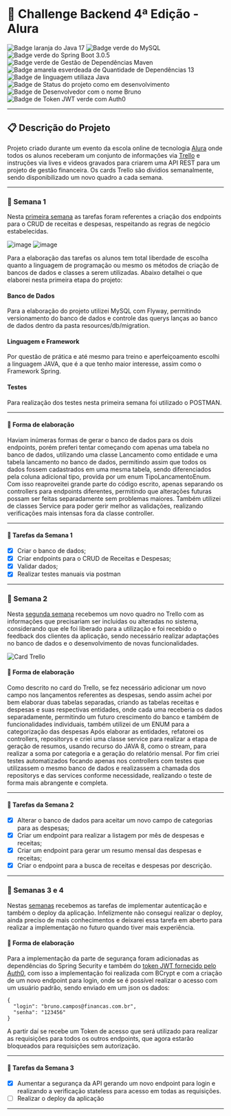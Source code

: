 # 🎯 Challenge Backend 4ª Edição - Alura

![Badge laranja do Java 17](https://img.shields.io/badge/Java-17-orange)
![Badge verde do MySQL](https://img.shields.io/badge/MySQL-green)
![Badge verde do Spring Boot 3.0.5](https://img.shields.io/badge/Spring%20Boot-3.0.5-green)
![Badge verde de Gestão de Dependências Maven](https://img.shields.io/badge/Gestão%20De%20Dependências-Maven-green)
![Badge amarela esverdeada de Quantidade de Dependências 13](https://img.shields.io/badge/Depend%C3%AAncias-9-yellowgreen)
![Badge de linguagem utiliaza Java](https://img.shields.io/badge/Linguagem-JAVA-yellow)
![Badge de Status do projeto como em desenvolvimento](https://img.shields.io/badge/Status-Em%20Desenvolvimento-yellowgreen)
![Badge de Desenvolvedor com o nome Bruno](https://img.shields.io/badge/Desenvolvedor-Bruno-green)
![Badge de Token JWT verde com Auth0](https://img.shields.io/badge/TokenJWT-Auth0-green)

---

## 📋 Descrição do Projeto
Projeto criado durante um evento da escola online de tecnologia [Alura](https://www.alura.com.br/) onde todos os alunos receberam um conjunto de informações via [Trello](https://trello.com) e instruções via lives e videos gravados para criarem uma API REST para um projeto de gestão financeira. Os cards Trello são dividios semanalmente, sendo disponibilizado um novo quadro a cada semana.

---

### 📆 Semana 1
Nesta [primeira semana](https://trello.com/b/bQBI8NPo/challenge-backend-4-semana-1) as tarefas foram referentes a criação dos endpoints para o CRUD de receitas e despesas, respeitando as regras de negócio estabelecidas. 

![image](https://user-images.githubusercontent.com/100006703/229295804-e30ee519-5cf3-43ac-aa85-4ef2f087fb0a.png)
![image](https://user-images.githubusercontent.com/100006703/229295816-4b355792-773c-4596-a43c-0093155e28b0.png)

Para a elaboração das tarefas os alunos tem total liberdade de escolha quanto a linguagem de programação ou mesmo os métodos de criação de bancos de dados e classes a serem utilizadas. Abaixo detalhei o que elaborei nesta primeira etapa do projeto:

#### Banco de Dados
Para a elaboração do projeto utilizei MySQL com Flyway, permitindo versionamento do banco de dados e controle das querys lanças ao banco de dados dentro da pasta resources/db/migration.

#### Linguagem e Framework
Por questão de prática e até mesmo para treino e aperfeiçoamento escolhi a linguagem JAVA, que é a que tenho maior interesse, assim como o Framework Spring.

#### Testes
Para realização dos testes nesta primeira semana foi utilizado o POSTMAN.

---

#### 🔨 Forma de elaboração
Haviam inúmeras formas de gerar o banco de dados para os dois endpoints, porém preferi tentar começando com apenas uma tabela no banco de dados, utilizando uma classe Lancamento como entidade e uma tabela lancamento no banco de dados, permitindo assim que todos os dados fossem cadastrados em uma mesma tabela, sendo diferenciados pela coluna adicional tipo, provida por um enum TipoLancamentoEnum. Com isso reaproveitei grande parte do código escrito, apenas separando os controllers para endpoints diferentes, permitindo que alterações futuras possam ser feitas separadamente sem problemas maiores.
Também utilizei de classes Service para poder gerir melhor as validações, realizando verificações mais intensas fora da classe controller.

---

#### 📜 Tarefas da Semana 1
- [x] Criar o banco de dados;
- [x] Criar endpoints para o CRUD de Receitas e Despesas;
- [x] Validar dados; 
- [x] Realizar testes manuais via postman

---

### 📆 Semana 2
Nesta [segunda semana](https://trello.com/b/4V5WcXVi/challenge-backend-4-semana-2) recebemos um novo quadro no Trello com as informações que precisariam ser incluidas ou alteradas no sistema, considerando que ele foi liberado para a utilização e foi recebido o feedback dos clientes da aplicação, sendo necessário realizar adaptações no banco de dados e o desenvolvimento de novas funcionalidades.

![Card Trello](https://user-images.githubusercontent.com/100006703/229295595-2fdbf6df-57e7-4ad7-850e-b25ab370aaf1.png)

#### 🔨 Forma de elaboração
Como descrito no card do Trello, se fez necessário adicionar um novo campo nos lançamentos referentes as despesas, sendo assim achei por bem elaborar duas tabelas separadas, criando as tabelas receitas e despesas e suas respectivas entidades, onde cada uma receberia os dados separadamente, permitindo um futuro crescimento do banco e também de funcionalidades individuais, também utilizei de um ENUM para a categorização das despesas
Após elaborar as entidades, refatorei os controllers, repositorys e criei uma classe service para realizar a etapa de geração de resumos, usando recurso do JAVA 8, como o stream, para realizar a soma por categoria e a geração do relatório mensal.
Por fim criei testes automatizados focando apenas nos controllers com testes que utilizassem o mesmo banco de dados e realizassem a chamada dos repositorys e das services conforme necessidade, realizando o teste de forma mais abrangente e completa.

---

#### 📜 Tarefas da Semana 2
- [x] Alterar o banco de dados para aceitar um novo campo de categorias para as despesas;
- [x] Criar um endpoint para realizar a listagem por mês de despesas e receitas;
- [x] Criar um endpoint para gerar um resumo mensal das despesas e receitas;
- [x] Criar o endpoint para a busca de receitas e despesas por descrição.

---

### 📆 Semanas 3 e 4
Nestas [semanas](https://trello.com/b/kLJ8pbV2/challenge-backend-4-semanas-3-e-4) recebemos as tarefas de implementar autenticação e também o deploy da aplicação. Infelizmente não consegui realizar o deploy, ainda preciso de mais conhecimentos e deixarei essa tarefa em aberto para realizar a implementação no futuro quando tiver mais experiência.

#### 🔨 Forma de elaboração
Para a implementação da parte de segurança foram adicionadas as dependências do Spring Security e também do [token JWT fornecido pelo Auth0](https://github.com/auth0/java-jwt), com isso a implementação foi realizada com BCrypt e com a criação de um novo endpoint para login, onde se é possível realizar o acesso com um usuário padrão, sendo enviado em um json os dados:

```
{ 
  "login": "bruno.campos@financas.com.br",
  "senha": "123456"
}
```

A partir daí se recebe um Token de acesso que será utilizado para realizar as requisições para todos os outros endpoints, que agora estarão bloqueados para requisições sem autorização.

---

#### 📜 Tarefas da Semana 3
- [x] Aumentar a segurança da API gerando um novo endpoint para login e realizando a verificação stateless para acesso em todas as requisições.
- [ ] Realizar o deploy da aplicação
---
